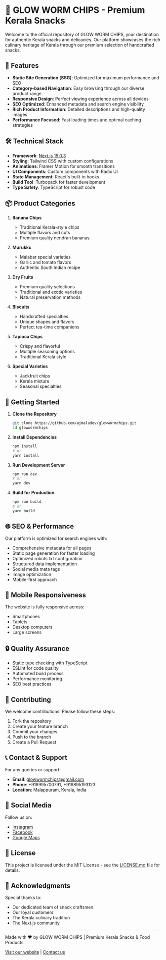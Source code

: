# 🌟 GLOW WORM CHIPS - Premium Kerala Snacks

Welcome to the official repository of GLOW WORM CHIPS, your destination for authentic Kerala snacks and delicacies. Our platform showcases the rich culinary heritage of Kerala through our premium selection of handcrafted snacks.

## 🚀 Features

- **Static Site Generation (SSG)**: Optimized for maximum performance and SEO
- **Category-based Navigation**: Easy browsing through our diverse product range
- **Responsive Design**: Perfect viewing experience across all devices
- **SEO Optimized**: Enhanced metadata and search engine visibility
- **Rich Product Information**: Detailed descriptions and high-quality images
- **Performance Focused**: Fast loading times and optimal caching strategies

## 🛠️ Technical Stack

- **Framework**: [Next.js 15.0.3](https://nextjs.org)
- **Styling**: Tailwind CSS with custom configurations
- **Animations**: Framer Motion for smooth transitions
- **UI Components**: Custom components with Radix UI
- **State Management**: React's built-in hooks
- **Build Tool**: Turbopack for faster development
- **Type Safety**: TypeScript for robust code

## 📦 Product Categories

1. **Banana Chips** 
   - Traditional Kerala-style chips
   - Multiple flavors and cuts
   - Premium quality nendran bananas

2. **Murukku**
   - Malabar special varieties
   - Garlic and tomato flavors
   - Authentic South Indian recipe

3. **Dry Fruits**
   - Premium quality selections
   - Traditional and exotic varieties
   - Natural preservation methods

4. **Biscuits**
   - Handcrafted specialties
   - Unique shapes and flavors
   - Perfect tea-time companions

5. **Tapioca Chips**
   - Crispy and flavorful
   - Multiple seasoning options
   - Traditional Kerala style

6. **Special Varieties**
   - Jackfruit chips
   - Kerala mixture
   - Seasonal specialties

## 🚀 Getting Started

1. **Clone the Repository**
   ```bash
   git clone https://github.com/ajmaladev/glowwormchips.git
   cd glowwormchips
   ```

2. **Install Dependencies**
   ```bash
   npm install
   # or
   yarn install
   ```

3. **Run Development Server**
   ```bash
   npm run dev
   # or
   yarn dev
   ```

4. **Build for Production**
   ```bash
   npm run build
   # or
   yarn build
   ```

## 🌐 SEO & Performance

Our platform is optimized for search engines with:
- Comprehensive metadata for all pages
- Static page generation for faster loading
- Optimized robots.txt configuration
- Structured data implementation
- Social media meta tags
- Image optimization
- Mobile-first approach

## 📱 Mobile Responsiveness

The website is fully responsive across:
- Smartphones
- Tablets
- Desktop computers
- Large screens

## 🔒 Quality Assurance

- Static type checking with TypeScript
- ESLint for code quality
- Automated build process
- Performance monitoring
- SEO best practices

## 🤝 Contributing

We welcome contributions! Please follow these steps:
1. Fork the repository
2. Create your feature branch
3. Commit your changes
4. Push to the branch
5. Create a Pull Request

## 📞 Contact & Support

For any queries or support:
- **Email**: glowwormchips@gmail.com
- **Phone**: +919995700791, +919895193123
- **Location**: Malappuram, Kerala, India

## 🌟 Social Media

Follow us on:
- [Instagram](https://www.instagram.com/gwglowworm)
- [Facebook](https://www.facebook.com/share/18a2TKRW6e)
- [Google Maps](https://maps.app.goo.gl/Z4GcQEdssMu9E6Ha7)

## 📄 License

This project is licensed under the MIT License - see the [LICENSE.md](LICENSE.md) file for details.

## 🙏 Acknowledgments

Special thanks to:
- Our dedicated team of snack craftsmen
- Our loyal customers
- The Kerala culinary tradition
- The Next.js community

---

Made with ❤️ by GLOW WORM CHIPS | Premium Kerala Snacks & Food Products

[Visit our website](https://glowwormchips.com) | [Contact us](mailto:glowwormchips@gmail.com)
